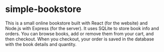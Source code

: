 # simple-bookstore
This is a small online bookstore built with React (for the website) and Node.js with Express (for the server). It uses SQLite to store book info and orders.  You can browse books, add or remove them from your cart, and then checkout. When you checkout, your order is saved in the database with the book details and quantity.
